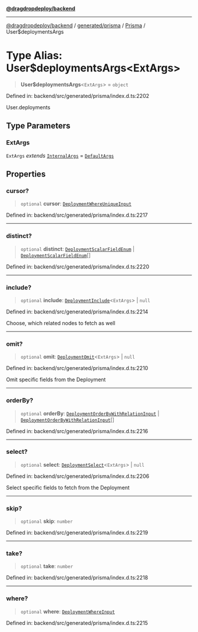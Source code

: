 [**@dragdropdeploy/backend**](../../../../../README.md)

***

[@dragdropdeploy/backend](../../../../../README.md) / [generated/prisma](../../../README.md) / [Prisma](../README.md) / User$deploymentsArgs

# Type Alias: User$deploymentsArgs\<ExtArgs\>

> **User$deploymentsArgs**\<`ExtArgs`\> = `object`

Defined in: backend/src/generated/prisma/index.d.ts:2202

User.deployments

## Type Parameters

### ExtArgs

`ExtArgs` *extends* [`InternalArgs`](../../../runtime/library/type-aliases/InternalArgs.md) = [`DefaultArgs`](../../../runtime/library/type-aliases/DefaultArgs.md)

## Properties

### cursor?

> `optional` **cursor**: [`DeploymentWhereUniqueInput`](DeploymentWhereUniqueInput.md)

Defined in: backend/src/generated/prisma/index.d.ts:2217

***

### distinct?

> `optional` **distinct**: [`DeploymentScalarFieldEnum`](DeploymentScalarFieldEnum.md) \| [`DeploymentScalarFieldEnum`](DeploymentScalarFieldEnum.md)[]

Defined in: backend/src/generated/prisma/index.d.ts:2220

***

### include?

> `optional` **include**: [`DeploymentInclude`](DeploymentInclude.md)\<`ExtArgs`\> \| `null`

Defined in: backend/src/generated/prisma/index.d.ts:2214

Choose, which related nodes to fetch as well

***

### omit?

> `optional` **omit**: [`DeploymentOmit`](DeploymentOmit.md)\<`ExtArgs`\> \| `null`

Defined in: backend/src/generated/prisma/index.d.ts:2210

Omit specific fields from the Deployment

***

### orderBy?

> `optional` **orderBy**: [`DeploymentOrderByWithRelationInput`](DeploymentOrderByWithRelationInput.md) \| [`DeploymentOrderByWithRelationInput`](DeploymentOrderByWithRelationInput.md)[]

Defined in: backend/src/generated/prisma/index.d.ts:2216

***

### select?

> `optional` **select**: [`DeploymentSelect`](DeploymentSelect.md)\<`ExtArgs`\> \| `null`

Defined in: backend/src/generated/prisma/index.d.ts:2206

Select specific fields to fetch from the Deployment

***

### skip?

> `optional` **skip**: `number`

Defined in: backend/src/generated/prisma/index.d.ts:2219

***

### take?

> `optional` **take**: `number`

Defined in: backend/src/generated/prisma/index.d.ts:2218

***

### where?

> `optional` **where**: [`DeploymentWhereInput`](DeploymentWhereInput.md)

Defined in: backend/src/generated/prisma/index.d.ts:2215
